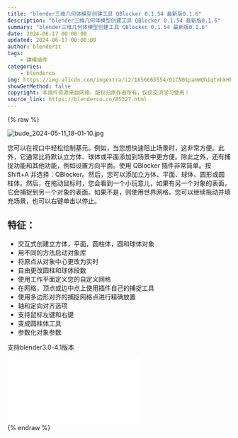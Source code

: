 ```yaml
---
title: "blender三维几何体模型创建工具 QBlocker 0.1.54 最新版0.1.6"
description: "blender三维几何体模型创建工具 QBlocker 0.1.54 最新版0.1.6"
summary: "blender三维几何体模型创建工具 QBlocker 0.1.54 最新版0.1.6"
date: 2024-06-17 00:00:00
updated: 2024-06-17 00:00:00
author: blenderit
tags: 
    - 建模插件
categories:
    - blenderco
img: https://img.alicdn.com/imgextra/i2/1856665554/O1CN01pamWQh1qtmhkHbi3l_!!1856665554.jpg
showGetMethod: false
copyright: 本插件资源来自网络，版权归原作者所有，仅供交流学习使用！
source_link: https://blenderco.cn/85327.html
---
```


{% raw %}
<p><img src="https://img.alicdn.com/imgextra/i2/1856665554/O1CN01pamWQh1qtmhkHbi3l_!!1856665554.jpg" alt="bude_2024-05-11_18-01-10.jpg"></p><p>您可以在视口中轻松绘制基元。例如，当您想快速阻止场景时，这非常方便。此外，它通常比将默认立方体、球体或平面添加到场景中更方便。除此之外，还有捕捉功能和其他功能，例如设置方向平面。使用 QBlocker 插件非常简单。按 Shift+A 并选择：QBlocker。然后，您可以添加立方体、平面、球体、圆形或圆柱体。然后，在拖动鼠标时，您会看到一个小玩意儿，如果有另一个对象的表面，它会捕捉到另一个对象的表面。如果不是，则使用世界网格。您可以继续拖动并填充场景，也可以右键单击以停止。</p><h2 class="wp-block-heading">特征：</h2><ul>
<li>交互式创建立方体，平面，圆柱体，圆和球体对象</li>
<li>用不同的方法启动对象库</li>
<li>将原点从对象中心更改为实时</li>
<li>自由更改圆柱和球体段数</li>
<li>使用工作平面定义您的自定义网格</li>
<li>在网格，顶点或边中点上使用插件自己的捕捉工具</li>
<li>使用多边形对齐的捕捉网格点进行精确放置</li>
<li>轴和定向对齐选项</li>
<li>支持鼠标左键和右键</li>
<li>变成圆柱体工具</li>
<li>参数化对象参数</li>
</ul><p>支持blender3.0-4.1版本</p><div id="external-video-ff8cabca85" class="external-video"><iframe frameborder="0" src="//player.bilibili.com/player.html?isOutside=true&amp;aid=1855568278&amp;bvid=BV1Gs421u7Ec&amp;cid=1582654316&amp;p=1" allowfullscreen="true"></iframe></div>
<div style="display: none">blenderco</div>
{% endraw %}